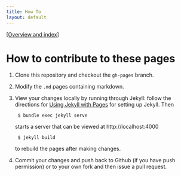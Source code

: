 ```yaml
---
title: How To
layout: default
---
```


[[Overview and index]](index.html)


# How to contribute to these pages

1. Clone this repository and checkout the `gh-pages` branch.

2. Modify the `.md` pages containing markdown.

3. View your changes locally by running through Jekyll: follow the
   directions for
   [Using Jekyll with Pages](https://help.github.com/articles/using-jekyll-with-pages)
   for setting up Jekyll.  Then

        $ bundle exec jekyll serve

   starts a server that can be viewed at http://localhost:4000 

        $ jekyll build

   to rebuild the pages after making changes.


4. Commit your changes and push back to Github (if you have push permission)
   or to your own fork and then issue a pull request.

